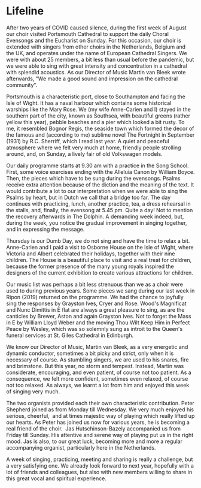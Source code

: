 # Lifeline
After two years of COVID caused silence, during the first week of August our choir visited Portsmouth Cathedral to support the daily Choral Evensongs and the Eucharist on Sunday. For this occasion, our choir is extended with singers from other choirs in the Netherlands, Belgium and the UK, and operates under the name of European Cathedral Singers. We were with about 25 members, a bit less than usual before the pandemic, but we were able to sing with great intensity and concentration in a cathedral with splendid acoustics. As our Director of Music Martin van Bleek wrote afterwards, "We made a good sound and impression on the cathedral community".

Portsmouth is a characteristic port, close to Southampton and facing the Isle of Wight. It has a naval harbour which contains some historical warships like the Mary Rose. We (my wife Anne-Carien and I) stayed in the southern part of the city, known as Southsea, with beautiful greens (rather yellow this year), pebble beaches and a pier which looked a bit rusty. To me, it resembled Bognor Regis, the seaside town which formed the decor of the famous and (according to me) sublime novel The Fortnight in September (1931) by R.C. Sherriff, which I read last year. A quiet and peaceful atmosphere where we felt very much at home, friendly people strolling around, and, on Sunday, a lively fair of old Volkswagen models.  

Our daily programme starts at 9.30 am with a practice in the Song School. First, some voice exercises ending with the Alleluia Canon by William Boyce. Then, the pieces which have to be sung during the evensongs. Psalms receive extra attention because of the diction and the meaning of the text. It would contribute a lot to our interpretation when we were able to sing the Psalms by heart, but in Dutch we call that a bridge too far. The day continues with practicing, lunch, another practice, tea, a dress rehearsal in the stalls, and, finally, the evensong at 5.45 pm. Quite a day! Not to mention the recovery afterwards in The Dolphin. A demanding week indeed, but, during the week, you notice the gradual improvement in singing together, and in expressing the message.

Thursday is our Dumb Day, we do not sing and have the time to relax a bit. Anne-Carien and I paid a visit to Osborne House on the Isle of Wight, where Victoria and Albert celebrated their holidays, together with their nine children. The House is a beautiful place to visit and a real treat for children, because the former presence of the many young royals inspired the designers of the current exhibition to create various attractions for children.  

Our music list was perhaps a bit less strenuous than we as a choir were used to during previous years. Some pieces we sang during our last week in Ripon (2019) returned on the programme. We had the chance to joyfully sing the responses by Grayston Ives, Cryer and Rose. Wood's Magnificat and Nunc Dimittis in E flat are always a great pleasure to sing, as are the canticles by Brewer, Aston and again Grayston Ives. Not to forget the Mass in E by William Lloyd Weber and the moving Thou Wilt Keep Him in Perfect Peace by Wesley, which was so solemnly sung as introit to the Queen's funeral services at St. Giles Cathedral in Edinburgh.  

We know our Director of Music, Martin van Bleek, as a very energetic and dynamic conductor, sometimes a bit picky and strict, only when it is necessary of course. As stumbling singers, we are used to his snares, fire and brimstone. But this year, no storm and tempest. Instead, Martin was considerate, encouraging, and even patient, of course not too patient. As a consequence, we felt more confident, sometimes even relaxed, of course not too relaxed. As always, we learnt a lot from him and enjoyed this week of singing very much.  

The two organists provided each their own characteristic contribution. Peter Shepherd joined as from Monday till Wednesday. We very much enjoyed his serious, cheerful,  and at times majestic way of playing which really lifted up our hearts. As Peter has joined us now for various years, he is becoming a real friend of the choir.  Jas Hutschinson-Bazely accompanied us from Friday till Sunday. His attentive and serene way of playing put us in the right mood. Jas is also, to our great luck, becoming more and more a regular accompanying organist, particularly here in the Netherlands.  

A week of singing, practicing, meeting and sharing is really a challenge, but a very satisfying one. We already look forward to next year, hopefully with a lot of friends and colleagues, but also with new members willing to share in this great vocal and spiritual experience.
